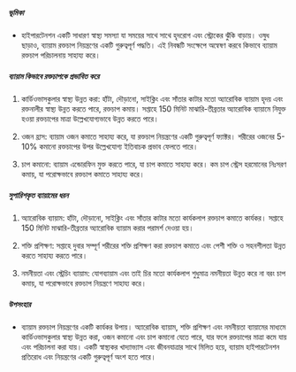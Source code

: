##### ভূমিকা
* হাইপারটেনশন একটি সাধারণ স্বাস্থ্য সমস্যা যা সময়ের সাথে সাথে হৃদরোগ এবং স্ট্রোকের ঝুঁকি বাড়ায়। ওষুধ ছাড়াও, ব্যায়াম রক্তচাপ নিয়ন্ত্রণের একটি গুরুত্বপূর্ণ পদ্ধতি। এই নিবন্ধটি সংক্ষেপে অন্বেষণ করবে কিভাবে ব্যায়াম রক্তচাপ পরিচালনায় সাহায্য করে।

##### ব্যায়াম কিভাবে রক্তচাপকে প্রভাবিত করে
1. কার্ডিওভাসকুলার স্বাস্থ্য উন্নত করা: হাঁটা, দৌড়ানো, সাইক্লিং এবং সাঁতার কাটার মতো অ্যারোবিক ব্যায়াম হৃদয় এবং রক্তনালীর স্বাস্থ্য উন্নত করতে পারে, রক্তচাপ কমায়। সপ্তাহে 150 মিনিট মাঝারি-তীব্রতার অ্যারোবিক ব্যায়ামে নিযুক্ত হওয়া রক্তচাপের মাত্রা উল্লেখযোগ্যভাবে উন্নত করতে পারে।

2. ওজন হ্রাস: ব্যায়াম ওজন কমাতে সাহায্য করে, যা রক্তচাপ নিয়ন্ত্রণের একটি গুরুত্বপূর্ণ ফ্যাক্টর। শরীরের ওজনের 5-10% কমানো রক্তচাপের উপর উল্লেখযোগ্য ইতিবাচক প্রভাব ফেলতে পারে।

3. চাপ কমানো: ব্যায়াম এন্ডোরফিন মুক্ত করতে পারে, যা চাপ কমাতে সাহায্য করে। কম চাপ স্ট্রেস হরমোনের নিঃসরণ কমায়, যা পরোক্ষভাবে রক্তচাপ কমাতে সাহায্য করে।

##### সুপারিশকৃত ব্যায়ামের ধরন
1. অ্যারোবিক ব্যায়াম: হাঁটা, দৌড়ানো, সাইক্লিং এবং সাঁতার কাটার মতো কার্যকলাপ রক্তচাপ কমাতে কার্যকর। সপ্তাহে 150 মিনিট মাঝারি-তীব্রতার অ্যারোবিক ব্যায়াম করার পরামর্শ দেওয়া হয়।

2. শক্তি প্রশিক্ষণ: সপ্তাহে দুবার সম্পূর্ণ শরীরের শক্তি প্রশিক্ষণ করা রক্তচাপ কমাতে এবং পেশী শক্তি ও সহনশীলতা উন্নত করতে সাহায্য করতে পারে।

3. নমনীয়তা এবং স্ট্রেচিং ব্যায়াম: যোগব্যায়াম এবং তাই চির মতো কার্যকলাপ শুধুমাত্র নমনীয়তা উন্নত করে না বরং চাপ কমায়, যা পরোক্ষভাবে রক্তচাপ নিয়ন্ত্রণে সাহায্য করে।

##### উপসংহার
* ব্যায়াম রক্তচাপ নিয়ন্ত্রণের একটি কার্যকর উপায়। অ্যারোবিক ব্যায়াম, শক্তি প্রশিক্ষণ এবং নমনীয়তা ব্যায়ামের মাধ্যমে কার্ডিওভাসকুলার স্বাস্থ্য উন্নত করা, ওজন কমানো এবং চাপ কমানো যেতে পারে, যার ফলে রক্তচাপের মাত্রা কমে যায় এবং পরিচালনা করা যায়। একটি স্বাস্থ্যকর খাদ্যাভ্যাস এবং জীবনযাত্রার সাথে মিলিত হয়ে, ব্যায়াম হাইপারটেনশন প্রতিরোধ এবং নিয়ন্ত্রণের একটি গুরুত্বপূর্ণ অংশ হতে পারে।